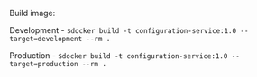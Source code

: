 Build image:

Development - `$docker build -t configuration-service:1.0 --target=development --rm .`

Production - `$docker build -t configuration-service:1.0 --target=production --rm .`
